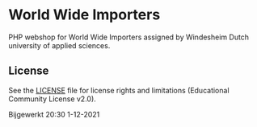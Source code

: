 # World Wide Importers

PHP webshop for World Wide Importers assigned by Windesheim Dutch university of applied sciences.

## License

See the [LICENSE](LICENSE.md) file for license rights and limitations (Educational Community License v2.0).

Bijgewerkt 20:30 1-12-2021
